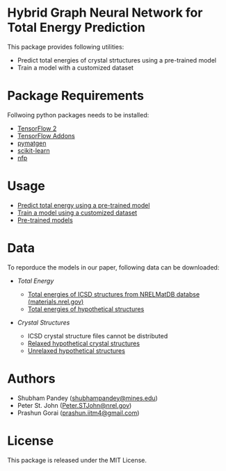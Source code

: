 # Hybrid Graph Neural Network for Total Energy Prediction

This package provides following utilities:
* Predict total energies of crystal strtuctures using a pre-trained model
* Train a model with a customized dataset

# Package Requirements

Follwoing python packages needs to be installed:
* [TensorFlow 2](https://www.tensorflow.org/install)
* [TensorFlow Addons](https://www.tensorflow.org/addons/overview)
* [pymatgen](https://pymatgen.org/installation.html)
* [scikit-learn](https://scikit-learn.org/stable/install.html)
* [nfp](https://pypi.org/project/nfp/)

# Usage

* [Predict total energy using a pre-trained model](energy_prediction_demo)
* [Train a model using a customized dataset](train_model)
* [Pre-trained models](pretrained_models)

# Data

To reporduce the models in our paper, following data can be downloaded:

* *Total Energy*

  * [Total energies of ICSD structures from NRELMatDB databse (materials.nrel.gov)](nrelmatdb_icsd_energies.csv)
  * [Total energies of hypothetical structures](hypothetical_structure_energies.csv)

* *Crystal Structures*  

  * ICSD crystal structure files cannot be distributed 
  * [Relaxed hypothetical crystal structures](relaxed_hypothetical_structures.tar.gz)
  * [Unrelaxed hypothetical structures](unrelaxed_hypothetical_structures.tar.gz)

# Authors

* Shubham Pandey (shubhampandey@mines.edu)
* Peter St. John (Peter.STJohn@nrel.gov)
* Prashun Gorai (prashun.iitm4@gmail.com)

# License

This package is released under the MIT License.

